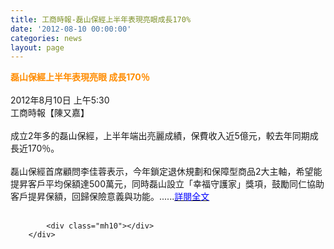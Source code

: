```yaml
---
title: 工商時報-磊山保經上半年表現亮眼成長170%
date: '2012-08-10 00:00:00'
categories: news
layout: page
---
```


<div class="text">
			<div>
	<div>
		<span style="color: rgb(255, 140, 0);"><span style="font-size: 14px;"><strong>磊山保經上半年表現亮眼 成長170％</strong></span></span></div>
	<div>
		&nbsp;</div>
	<div>
		2012年8月10日 上午5:30</div>
	<div>
		工商時報【陳又嘉】</div>
	<div>
		&nbsp;</div>
	<div>
		成立2年多的磊山保經，上半年端出亮麗成績，保費收入近5億元，較去年同期成長近170％。</div>
	<div>
		&nbsp;</div>
	<div>
		磊山保經首席顧問李佳蓉表示，今年鎖定退休規劃和保障型商品2大主軸，希望能提昇客戶平均保額達500萬元，同時磊山設立「幸福守護家」獎項，鼓勵同仁協助客戶提昇保額，回歸保險意義與功能。......<a href="https://tw.news.yahoo.com/%E7%A3%8A%E5%B1%B1%E4%BF%9D%E7%B6%93%E4%B8%8A%E5%8D%8A%E5%B9%B4%E8%A1%A8%E7%8F%BE%E4%BA%AE%E7%9C%BC-%E6%88%90%E9%95%B7170-213000568--finance.html" target="_blank"><span style="color: rgb(0, 0, 255);">詳閱全文</span></a></div>
</div>
<div>
	&nbsp;</div>

			<div class="mh10"></div>
		</div>
